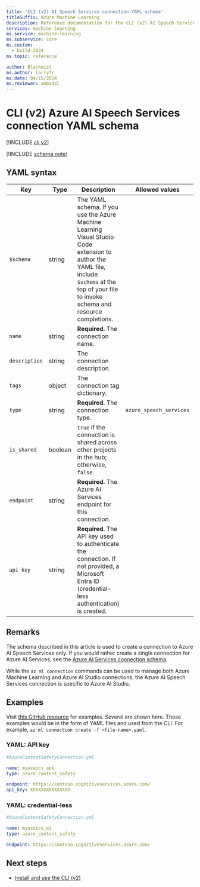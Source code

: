 ```yaml
---
title: 'CLI (v2) AI Speech Services connection YAML schema'
titleSuffix: Azure Machine Learning
description: Reference documentation for the CLI (v2) AI Speech Services connections YAML schema.
services: machine-learning
ms.service: machine-learning
ms.subservice: core
ms.custom:
  - build-2024
ms.topic: reference

author: Blackmist
ms.author: larryfr
ms.date: 04/15/2024
ms.reviewer: ambadal
---
```


# CLI (v2) Azure AI Speech Services connection YAML schema

[!INCLUDE [cli v2](includes/machine-learning-cli-v2.md)]

[!INCLUDE [schema note](includes/machine-learning-preview-old-json-schema-note.md)]

## YAML syntax

| Key | Type | Description | Allowed values | Default value |
| --- | ---- | ----------- | -------------- | ------------- |
| `$schema` | string | The YAML schema. If you use the Azure Machine Learning Visual Studio Code extension to author the YAML file, include `$schema` at the top of your file to invoke schema and resource completions. | | |
| `name` | string | **Required.** The connection name. | | |
| `description` | string | The connection description. | | |
| `tags` | object | The connection tag dictionary. | | |
| `type` | string | **Required.** The connection type. | `azure_speech_services` | `azure_speech_services` |
| `is_shared` | boolean | `true` if the connection is shared across other projects in the hub; otherwise, `false`. | | `true` |
| `endpoint` | string | **Required.** The Azure AI Services endpoint for this connection. | | |
| `api_key` | string | **Required.** The API key used to authenticate the connection. If not provided, a Microsoft Entra ID (credential-less authentication) is created. | | |

## Remarks

The schema described in this article is used to create a connection to Azure AI Speech Services only. If you would rather create a single connection for Azure AI Services, see the [Azure AI Services connection schema](reference-yaml-connection-ai-services.md).

While the `az ml connection` commands can be used to manage both Azure Machine Learning and Azure AI Studio connections, the Azure AI Speech Services connection is specific to Azure AI Studio.

## Examples

Visit [this GitHub resource]() for examples. Several are shown here. These examples would be in the form of YAML files and used from the CLI. For example, `az ml connection create -f <file-name>.yaml`. 

### YAML: API key

```yml
#AzureContentSafetyConnection.yml

name: myazaics_apk
type: azure_content_safety

endpoint: https://contoso.cognitiveservices.azure.com/
api_key: XXXXXXXXXXXXXXX
```

### YAML: credential-less

```yml
#AzureContentSafetyConnection.yml

name: myazaics_ei
type: azure_content_safety

endpoint: https://contoso.cognitiveservices.azure.com/
```

## Next steps

- [Install and use the CLI (v2)](how-to-configure-cli.md)
